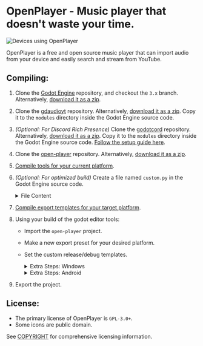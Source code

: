 # OpenPlayer - Music player that doesn't waste your time.

![Devices using OpenPlayer](https://raw.githubusercontent.com/nathanfranke/open-player/main/App/Branding/Screenshots/devices.png)

OpenPlayer is a free and open source music player that can import audio from your device and easily search and stream from YouTube.

## Compiling:

1) Clone the [Godot Engine](https://github.com/godotengine/godot/) repository, and checkout the `3.x` branch. Alternatively, [download it as a zip](https://github.com/godotengine/godot/archive/refs/heads/3.x.zip).
2) Clone the [gdaudioyt](https://github.com/nathanfranke/gdaudioyt/) repository. Alternatively, [download it as a zip](https://github.com/nathanfranke/gdaudioyt/archive/refs/heads/main.zip). Copy it to the `modules` directory inside the Godot Engine source code.
3) _(Optional: For Discord Rich Presence)_ Clone the [godotcord](https://github.com/Drachenfrucht1/godotcord) repository. Alternatively, [download it as a zip](https://github.com/Drachenfrucht1/godotcord/archive/refs/heads/master.zip). Copy it to the `modules` directory inside the Godot Engine source code. [Follow the setup guide here](https://github.com/Drachenfrucht1/godotcord).
4) Clone the [open-player](https://github.com/nathanfranke/open-player) repository. Alternatively, [download it as a zip](https://github.com/nathanfranke/open-player/archive/refs/heads/main.zip).
5) [Compile tools for your current platform](https://docs.godotengine.org/en/stable/development/compiling/index.html).
6) _(Optional: For optimized build)_ Create a file named `custom.py` in the Godot Engine source code.
	<details>
	<summary>File Content</summary>

	```
	disable_3d = "yes"
	production = "yes"
	deprecated = "no"
	minizip = "no"
	module_arkit_enabled = "no"
	module_bmp_enabled = "no"
	module_bullet_enabled = "no"
	module_camera_enabled = "no"
	module_csg_enabled = "no"
	module_dds_enabled = "no"
	module_enet_enabled = "no"
	module_etc_enabled = "no"
	module_gdnative_enabled = "no"
	module_gdnavigation_enabled = "no"
	module_gridmap_enabled = "no"
	module_hdr_enabled = "no"
	module_jpg_enabled = "no"
	module_jsonrpc_enabled = "no"
	module_ogg_enabled = "no"
	module_opensimplex_enabled = "no"
	module_tga_enabled = "no"
	module_theora_enabled = "no"
	module_tinyexr_enabled = "no"
	module_upnp_enabled = "no"
	module_visual_script_enabled = "no"
	module_vorbis_enabled = "no"
	module_webm_enabled = "no"
	module_webp_enabled = "no"
	```
	</details>
7) [Compile export templates for your target platform](https://docs.godotengine.org/en/stable/development/compiling/index.html).
8) Using your build of the godot editor tools:
	- Import the `open-player` project.
	- Make a new export preset for your desired platform.
	- Set the custom release/debug templates.
	
		<details>
		<summary>Extra Steps: Windows</summary>

		- Set `application/icon` to `res://App/Branding/Logos/logo_bg.ico`.
		</details>

		<details>
		<summary>Extra Steps: Android</summary>

		- Set the debug and/or release keystore.
		- Set `launcher_icons/main_192x192` to `res://App/Branding/Logos/logo_bg_192.png`.
		- Set `launcher_icons/adaptive_foreground_432x432` to `res://App/Branding/Logos/adaptive_fg.png`.
		- Set `launcher_icons/adaptive_background_432x432` to `res://App/Branding/Logos/adaptive_bg.png`.
		- Set `screen/immersive_mode` to `false`.
		- Set `permissions/internet` to `true`.
		- Set `permissions/vibrate` to `true`.
		- Set these extra parameters if desired:
			- `version/code`
			- `version/name`
			- `package/unique_name`
			- `package/name`
		</details>
9)  Export the project.

## License:

- The primary license of OpenPlayer is `GPL-3.0+`.
- Some icons are public domain.

See [COPYRIGHT](https://github.com/nathanfranke/open-player/blob/main/COPYRIGHT) for comprehensive licensing information.
